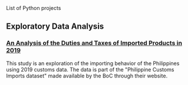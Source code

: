 <head>List of Python projects</head>

## Exploratory Data Analysis
### [An Analysis of the Duties and Taxes of Imported Products in 2019](https://euced.github.io/eda_customs/)

This study is an exploration of the importing behavior of the Philippines using 2019 customs data. The data is part of the "Philippine Customs Imports dataset" made available by the BoC through their website.
